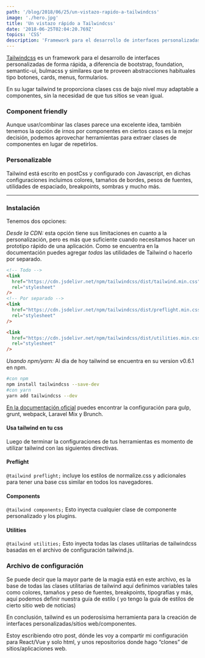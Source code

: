 ```yaml
---
path: '/blog/2018/06/25/un-vistazo-rapido-a-tailwindcss'
image: './hero.jpg'
title: 'Un vistazo rápido a Tailwindcss'
date: '2018-06-25T02:04:20.769Z'
topics: 'CSS'
description: 'Framework para el desarrollo de interfaces personalizadas de forma rápida'
---
```


[Tailwindcss](https://tailwindcss.com/docs/what-is-tailwind/) es un framework para el desarrollo de interfaces personalizadas de forma rápida, a diferencia de bootstrap, foundation, semantic-ui, bulmacss y similares que te proveen abstracciones habituales tipo botones, cards, menus, formularios.

En su lugar tailwind te proporciona clases css de bajo nivel muy adaptable a componentes, sin la necesidad de que tus sitios se vean igual.

### Component friendly

Aunque usar/combinar las clases parece una excelente idea, también tenemos la opción de irnos por componentes en ciertos casos es la mejor decisión, podemos aprovechar herramientas para extraer clases de componentes en lugar de repetirlos.

### Personalizable

Tailwind está escrito en postCss y configurado con Javascript, en dichas configuraciones incluimos colores, tamaños de bordes, pesos de fuentes, utilidades de espaciado, breakpoints, sombras y mucho más.

<hr/>

### Instalación

Tenemos dos opciones:

_Desde la CDN:_ esta opción tiene sus limitaciones en cuanto a la personalización, pero es más que suficiente cuando necesitamos hacer un prototipo rápido de una aplicación. Como se encuentra en la documentación puedes agregar _todas_ las utilidades de Tailwind o hacerlo por separado.

```html
<!-- Todo -->
<link
  href="https://cdn.jsdelivr.net/npm/tailwindcss/dist/tailwind.min.css"
  rel="stylesheet"
/>
<!-- Por separado -->
<link
  href="https://cdn.jsdelivr.net/npm/tailwindcss/dist/preflight.min.css"
  rel="stylesheet"
/>

<link
  href="https://cdn.jsdelivr.net/npm/tailwindcss/dist/utilities.min.css"
  rel="stylesheet"
/>
```

_Usando npm/yarn:_ Al dia de hoy tailwind se encuentra en su version v0.6.1 en npm.

```bash
#con npm
npm install tailwindcss --save-dev
#con yarn
yarn add tailwindcss --dev
```

[En la documentación oficial](https://tailwindcss.com/docs/installation/) puedes encontrar la configuración para gulp, grunt, webpack, Laravel Mix y Brunch.

#### Usa tailwind en tu css

Luego de terminar la configuraciones de tus herramientas es momento de utilizar tailwind con las siguientes directivas.

#### Preflight

`@tailwind preflight;` incluye los estilos de normalize.css y adicionales para tener una base css similar en todos los navegadores.

#### Components

`@tailwind components;` Esto inyecta cualquier clase de componente personalizado y los plugins.

#### Utilities

`@tailwind utilities;` Esto inyecta todas las clases utilitarias de tailwindcss basadas en el archivo de configuración tailwind.js.

### Archivo de configuración

Se puede decir que la mayor parte de la magia está en este archivo, es la base de todas las clases utilitarias de tailwind aquí definimos variables tales como colores, tamaños y peso de fuentes, breakpoints, tipografías y más, aquí podemos definir nuestra guía de estilo ( yo tengo la guía de estilos de cierto sitio web de noticias)

En conclusión, tailwind es un poderosísima herramienta para la creación de interfaces personalizadas/sitios web/componentes.

Estoy escribiendo otro post, dónde les voy a compartir mi configuración para React/Vue y solo html, y unos repositorios donde hago “clones” de sitios/aplicaciones web.
